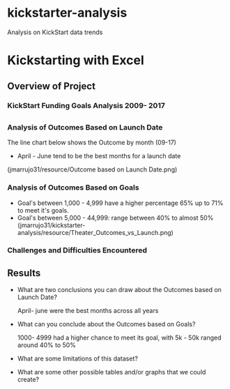 # kickstarter-analysis
Analysis on KickStart data trends
# Kickstarting with Excel

## Overview of Project

### KickStart Funding Goals Analysis 2009- 2017


## 

### Analysis of Outcomes Based on Launch Date

The line chart below shows the Outcome by month (09-17)

* 	April - June tend to be the best months for a launch date

(jmarrujo31/resource/Outcome based on Launch Date.png)

### Analysis of Outcomes Based on Goals

* Goal's between 1,000 - 4,999 have a higher percentage 65% up to 71% to meet it's goals.
* Goal's between 5,000 - 44,999: range between 40% to almost 50% 
(jmarrujo31/kickstarter-analysis/resource/Theater_Outcomes_vs_Launch.png)


### Challenges and Difficulties Encountered

## Results

- What are two conclusions you can draw about the Outcomes based on Launch Date?
 
 	April- june were the best months across all years

- What can you conclude about the Outcomes based on Goals?

	1000- 4999 had a higher chance to meet its goal, with 5k - 50k ranged around 40% to 50%

- What are some limitations of this dataset?

- What are some other possible tables and/or graphs that we could create?


